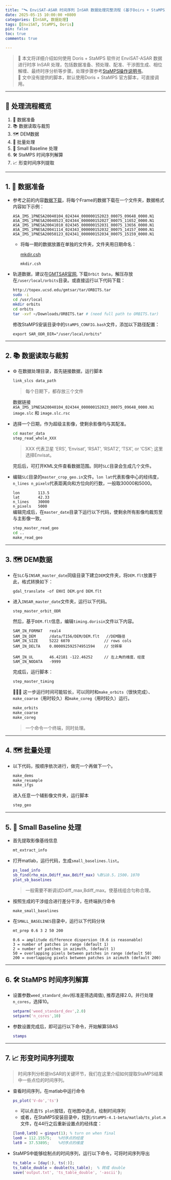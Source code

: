 ```yaml
---
title: "🛰️ EnviSAT-ASAR 时间序列 InSAR 数据处理完整流程 (基于Doirs + StaMPS)"
date: 2025-05-15 10:00:00 +0800
categories: [InSAR, 数据处理]
tags: [EnviSAT, StaMPS, Doris]
pin: false
toc: true
comments: true

---
```



> 🎯 本文将详细介绍如何使用 Doris + StaMPS 软件对 EnviSAT-ASAR 数据进行时序 InSAR 处理，包括数据准备、预处理、配准、干涉图生成、相位解缠、最终时序分析等步骤。处理步骤参考[StaMPS操作说明书](https://homepages.see.leeds.ac.uk/~earahoo/stamps/StaMPS_Manual_v4.1b1.pdf)。<br>
> 🤔 文中没有提供的脚本，默认使用Doris + StaMPS 官方脚本，可直接调用。

---
## 🧭 处理流程概览

1. 📁 数据准备  
2. 📚 数据读取与裁剪   
3. 🗺️ DEM数据  
4. 🌊 批量处理  
5. 🌈 Small Baseline 处理
6. 🛠️ StaMPS 时间序列解算
7. 📈 形变时间序列提取 


---
## 1. 📁 数据准备

- 参考之前的内容[数据下载](/posts/2025-05-08-data-preparation/)，将每个Frame的数据下载在一个文件夹，数据格式内容如下示例：

    `ASA_IMS_1PNESA20040104_024344_000000152023_00075_09648_0000.N1`
    `ASA_IMS_1PNESA20040523_024344_000000152027_00075_11652_0000.N1`
    `ASA_IMS_1PNESA20041010_024345_000000152031_00075_13656_0000.N1`
    `ASA_IMS_1PNESA20041114_024343_000000152032_00075_14157_0000.N1`
    `ASA_IMS_1PNESA20050123_024341_000000152034_00075_15159_0000.N1`

    - 将每一期的数据放置在单独的文件夹，文件夹用日期命名：

        [mkdir.csh](/code/mkdir.csh)

        ```bash
        mkdir.csh
        ```


- 轨道数据，建议在[GMTSAR官网](https://topex.ucsd.edu/gmtsar/downloads/), 下载`Orbit Data`，解压存放在`/user/local/orbits`目录。或直接运行以下代码下载：

    ```bash
    http://topex.ucsd.edu/gmtsar/tar/ORBITS.tar
    sudo -i
    cd /usr/local
    mkdir orbits
    cd orbits
    tar -xvf ~/Downloads/ORBITS.tar # (need full path to ORBITS.tar)
    ```

    修改StaMPS安装目录中的`StaMPS_CONFIG.bash`文件，添加以下路径配置：
    
    ```
    export SAR_ODR_DIR="/user/local/orbits"
    ```


---
## 2. 📚 数据读取与裁剪 

-  ⚙️ 在数据处理目录，首先链接数据，运行脚本

    ```bash
    link_slcs data_path 
    ```

     > 每个日期下，都存放三个文件
    
    数据链接 `ASA_IMS_1PNESA20040104_024344_000000152023_00075_09648_0000.N1`<br>
    `image.slc` 和 `image.slc.rsc`




- 选择一个日期，作为超级主影像，使剩余影像均与其配准。
           
    ```bash
    cd master_data
    step_read_whole_XXX
    ```

    > XXX 代表卫星 ‘ERS’, ‘Envisat’, ‘RSAT’, ‘RSAT2’, ‘TSX’, or ‘CSK’; 这里选择Envisat。

    完后后，可打开KML文件查看数据范围。同时`SLC`目录会生成几个文件。

- 编辑`SLC`目录的`master_crop_geo.in`文件。`lon lat`代表影像中心的经纬度，`n_lines n_pixels`代表距离向和方位向的行数，一般取30000和5000。

    `lon        113.5`<br>
    `lat        42.33`<br>
    `n_lines    30000`<br>
    `n_pixels   5000`<br>
    编辑完成后，在`master_date`目录下运行以下代码，使剩余所有影像均裁剪至与主影像一致。

    ```bash
    step_master_read_geo
    cd ..
    make_read_geo
    ```

---
## 3. 🗺️ DEM数据 

- 在`SLC`与`INSAR_master_date`同级目录下建立`DEM`文件夹，将`DEM.flt`放置于此，格式转换如下：

    `gdal_translate -of ENVI DEM.grd DEM.flt `

- 进入`INSAR_master_date`文件夹，运行以下代码。

    ```bash
    step_master_orbit_ODR
    ```

    然后，基于`DEM.flt`信息，编辑`timing.dorisin`文件以下内容。

    `SAM_IN_FORMAT   real4`<br>
    `SAM_IN_DEM      /data/T156/DEM/DEM.flt   //DEM路径` <br>
    `SAM_IN_SIZE     5222 6070               // rows cols`<br>
    `SAM_IN_DELTA    0.000092592574951594    // 分辨率`<br>    
    `SAM_IN_UL       46.42181 -122.46252     // 左上角的维度、经度`<br>
    `SAM_IN_NODATA   -9999`<br>

    完成后，运行脚本：

    ```bash
    step_master_timing
    ```

    🌟🌟🌟 这一步运行时间可能较长，可以同时和`make_orbits`（很快完成）、`make_coarse`（用时较久）和`make_coreg`（用时较久）运行。

    ```bash
    make_orbits
    make_coarse
    make_coreg
    ```
    
    > 一个命令一个终端，同时处理。

---
## 4. 🗺️ 批量处理

- 以下代码，按顺序依次进行，做完一个再做下一个。

    ```bash
    make_dems
    make_resample
    make_ifgs
    ```

    进入任意一个辅影像文件夹，运行脚本

    ```bash
    step_geo
    ```

---
## 5. 🌈 Small Baseline 处理

- 首先提取影像基线信息

    ```bash
    mt_extract_info
    ```

- 打开matlab，运行代码，生成`small_baselines.list`。

    ```matlab
    ps_load_info
    sb_find(rho_min,Ddiff_max,Bdiff_max) %默认0.5，1500，1070
    plot_sb_baselines
    ```
    > 一般需要不断调试Ddiff_max,Bdiff_max。使基线组合匀称合理。

- 按照生成的干涉组合进行差分干涉，在终端执行命令

    ```bash
    make_small_baselines
    ```

- 在`SMALL_BASELINES`目录中，运行以下代码分块

    ```bash
    mt_prep 0.6 3 2 50 200
    ```

    `0.6 = amplitude difference dispersion (0.6 is reasonable)`<br>
    `3 = number of patches in range (default 1) `<br>
    `2 = number of patches in azimuth, (default 1) `<br>
    `50 = overlapping pixels between patches in range (default 50) `<br>
    `200 = overlapping pixels between patches in azimuth (default 200) `<br>

---
## 6. 🛠️ StaMPS 时间序列解算

- 设置参数`weed_standard_dev`(标准差筛选阈值), 推荐选择2.0。并行处理`n_cores`，选择10。

    ```matlab
    setparm('weed_standard_dev',2.0)
    setparm('n_cores',10)
    ```

- 参数设置完成后，即可运行以下命令，开始解算SBAS

    ```matlab
    stamps
    ```
    
---
## 7. 📈 形变时间序列提取 

> 时间序列分析是InSAR的关键环节，我们在这里介绍如何提取StaMPS结果中一些点位的时间序列。

- 查看时间序列，在matlab中运行命令

    ```matlab
    ps_plot('V-do','ts')
    ```

    - 可以点击`TS plot`按钮，在地图中选点，绘制时间序列
    - 或者，在StaMPS安装目录中，找到`/StaMPS-4.1-beta/matlab/ts_plot.m`文件，在44行之后重新设置点的经纬度：

    ```matlab
    [lon0,lat0] = ginput(1); % turn on when final
    lon0 = 112.15575;   %时序点的经度
    lat0 = 37.53895;    %时序点的维度
    ```
   
- StaMPS中能够绘制点的时间序列，运行以下命令，可将时间序列导出

    ```matlab
    ts_table = [day(:), ts(:)];
    ts_table_double = double(ts_table);  % 转成 double
    save('output.txt', 'ts_table_double', '-ascii');
    ```





    
 










    
    

